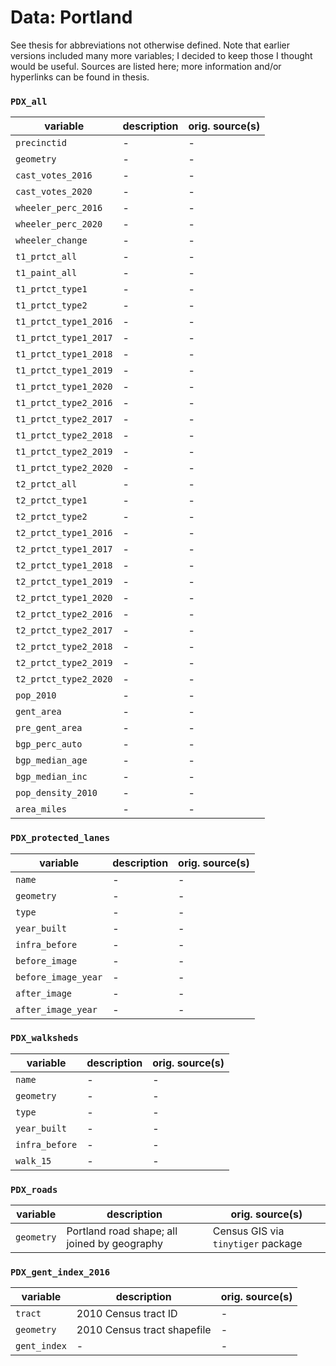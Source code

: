 # Data: Portland

See thesis for abbreviations not otherwise defined. Note that earlier versions included many more variables; I decided to keep those I thought would be useful. Sources are listed here; more information and/or hyperlinks can be found in thesis.

### `PDX_all`

| variable  | description | orig. source(s) |
| --------- | ----------- | ----- |
| `precinctid` | - | - |
| `geometry` | - | - | 
| `cast_votes_2016` | - | - | 
| `cast_votes_2020` | - | - | 
| `wheeler_perc_2016` | - | - | 
| `wheeler_perc_2020` | - | - | 
| `wheeler_change` | - | - | 
| `t1_prtct_all` | - | - | 
| `t1_paint_all` | - | - | 
| `t1_prtct_type1` | - | - | 
| `t1_prtct_type2` | - | - | 
| `t1_prtct_type1_2016` | - | - | 
| `t1_prtct_type1_2017` | - | - | 
| `t1_prtct_type1_2018` | - | - |
| `t1_prtct_type1_2019` | - | - |
| `t1_prtct_type1_2020` | - | - |
| `t1_prtct_type2_2016` | - | - |
| `t1_prtct_type2_2017` | - | - |
| `t1_prtct_type2_2018` | - | - |
| `t1_prtct_type2_2019` | - | - |
| `t1_prtct_type2_2020` | - | - | 
| `t2_prtct_all` | - | - |
| `t2_prtct_type1` | - | - |
| `t2_prtct_type2` | - | - | 
| `t2_prtct_type1_2016` | - | - |
| `t2_prtct_type1_2017` | - | - | 
| `t2_prtct_type1_2018` | - | - |
| `t2_prtct_type1_2019` | - | - |
| `t2_prtct_type1_2020` | - | - |
| `t2_prtct_type2_2016` | - | - |
| `t2_prtct_type2_2017` | - | - |
| `t2_prtct_type2_2018` | - | - |
| `t2_prtct_type2_2019` | - | - |
| `t2_prtct_type2_2020` | - | - | 
| `pop_2010` | - | - |
| `gent_area` | - | - |
| `pre_gent_area` | - | - | 
| `bgp_perc_auto` | - | - |
| `bgp_median_age` | - | - |
| `bgp_median_inc` | - | - |
| `pop_density_2010` | - | - |
| `area_miles` | - | - |

### `PDX_protected_lanes`

| variable  | description | orig. source(s) |
| --------- | ----------- | ----- |
| `name` | - | - |
| `geometry` | - | - |
| `type` | - | - |
| `year_built` | - | - | 
| `infra_before` | - | - | 
| `before_image` | - | - |
| `before_image_year` | - | - |
| `after_image` | - | - |
| `after_image_year` | - | - |

### `PDX_walksheds`

| variable  | description | orig. source(s) |
| --------- | ----------- | ----- |
| `name` | - | - |
| `geometry` | - | - |
| `type` | - | - |
| `year_built` | - | - | 
| `infra_before` | - | - | 
| `walk_15` | - | - | 

### `PDX_roads`

| variable  | description | orig. source(s) |
| --------- | ----------- | ----- |
| `geometry` | Portland road shape; all joined by geography | Census GIS via `tinytiger` package |

### `PDX_gent_index_2016`

| variable  | description | orig. source(s) |
| --------- | ----------- | ----- |
| `tract` | 2010 Census tract ID | - |
| `geometry` | 2010 Census tract shapefile | - |
| `gent_index` | - | - |
